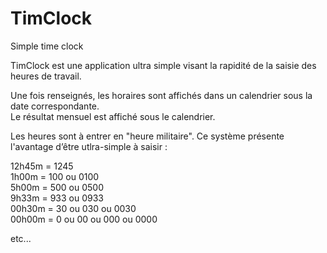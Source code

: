 # TimClock
Simple time clock


TimClock est une application ultra simple visant la rapidité de la saisie des heures de travail.

Une fois renseignés, les horaires sont affichés dans un calendrier sous la date correspondante.  
Le résultat mensuel est  affiché sous le calendrier.

Les heures sont à entrer en "heure militaire".
Ce système présente l'avantage d’être utlra-simple à saisir :

12h45m = 1245  
1h00m = 100 ou 0100  
5h00m = 500 ou 0500  
9h33m = 933 ou 0933  
00h30m = 30 ou 030 ou 0030  
00h00m = 0 ou 00 ou 000 ou 0000  

etc...
